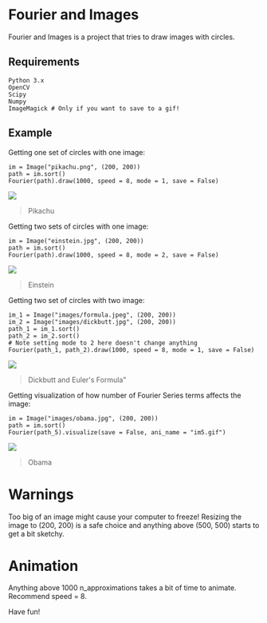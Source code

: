 # Fourier and Images

Fourier and Images is a project that tries to draw images with circles.

## Requirements
```
Python 3.x
OpenCV
Scipy
Numpy
ImageMagick # Only if you want to save to a gif!
```

## Example 

Getting one set of circles with one image:
```
im = Image("pikachu.png", (200, 200))
path = im.sort()
Fourier(path).draw(1000, speed = 8, mode = 1, save = False)
```

[![](https://github.com/thinking-tower/Fourier-and-Images/blob/master/example_gifs/pikachu.gif)](https://github.com/thinking-tower/Fourier-and-Images/blob/master/example_gifs/pikachu.gif "Pikachu")

> Pikachu

Getting two sets of circles with one image:

```
im = Image("einstein.jpg", (200, 200))
path = im.sort()
Fourier(path).draw(1000, speed = 8, mode = 2, save = False)
```

[![](https://github.com/thinking-tower/Fourier-and-Images/blob/master/example_gifs/einstein.gif)](https://github.com/thinking-tower/Fourier-and-Images/blob/master/example_gifs/einstein.gif "Einstein")

> Einstein

Getting two set of circles with two image:
```
im_1 = Image("images/formula.jpeg", (200, 200))
im_2 = Image("images/dickbutt.jpg", (200, 200))
path_1 = im_1.sort()
path_2 = im_2.sort()
# Note setting mode to 2 here doesn't change anything
Fourier(path_1, path_2).draw(1000, speed = 8, mode = 1, save = False)
```

[![](https://github.com/thinking-tower/Fourier-and-Images/blob/master/example_gifs/dickbutt_formula.gif)](https://github.com/thinking-tower/Fourier-and-Images/blob/master/example_gifs/dickbutt_formula.gif "Dickbutt and Euler's Formula")

> Dickbutt and Euler's Formula"

Getting visualization of how number of Fourier Series terms affects the image:
```
im = Image("images/obama.jpg", (200, 200))
path = im.sort()
Fourier(path_5).visualize(save = False, ani_name = "im5.gif")
```

[![](https://github.com/thinking-tower/Fourier-and-Images/blob/master/example_gifs/obama.gif)](https://github.com/thinking-tower/Fourier-and-Images/blob/master/example_gifs/obama.gif "Obama")

> Obama

# Warnings
Too big of an image might cause your computer to freeze! Resizing the image to (200, 200) is a safe choice and anything above (500, 500) starts to get a bit sketchy.

# Animation
Anything above 1000 n_approximations takes a bit of time to animate. Recommend speed = 8.

Have fun!
